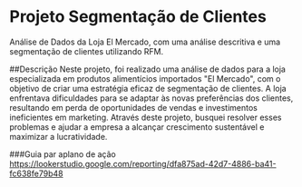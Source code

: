 # Projeto Segmentação de Clientes
Análise de Dados da Loja El Mercado, com uma análise descritiva e uma segmentação de clientes utilizando RFM.


##Descrição
Neste projeto, foi realizado uma análise de dados para a loja especializada em produtos alimentícios importados "El Mercado", com o objetivo de criar uma estratégia eficaz de segmentação de clientes. A loja enfrentava dificuldades para se adaptar às novas preferências dos clientes, resultando em perda de oportunidades de vendas e investimentos ineficientes em marketing. Através deste projeto, busquei resolver esses problemas e ajudar a empresa a alcançar crescimento sustentável e maximizar a lucratividade.

###Guia par aplano de ação 
https://lookerstudio.google.com/reporting/dfa875ad-42d7-4886-ba41-fc638fe79b48

